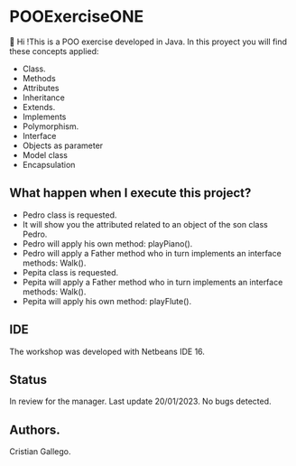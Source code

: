 # POOExerciseONE
👋 Hi !This is a POO exercise developed in Java. In this proyect you will find these concepts applied:

- Class.
- Methods
- Attributes
- Inheritance
- Extends.
- Implements
- Polymorphism.
- Interface
- Objects as parameter
- Model class
- Encapsulation

## What happen when I execute this project?
- Pedro class is requested.
- It will show you the attributed related to an object of the son class Pedro. 
- Pedro will apply his own method: playPiano().
- Pedro will apply a Father method who in turn implements an interface methods: Walk().
- Pepita class is requested. 
- Pepita will apply a Father method who in turn implements an interface methods: Walk().
- Pepita will apply his own method: playFlute().

## IDE
The workshop was developed with Netbeans IDE 16.

## Status 
In review for the manager. Last update 20/01/2023. No bugs detected.

## Authors.
Cristian Gallego.





